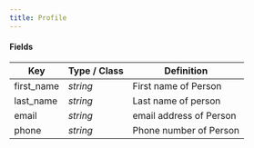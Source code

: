 ```yaml
---
title: Profile
---
```


#### Fields

| Key | Type / Class | Definition |
| --- | ----------------- | ---------- |
| first_name | *string* |First name of Person |
| last_name | *string* | Last name of person |
| email | *string* | email address of Person |
| phone | *string* | Phone number of Person |
